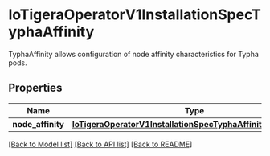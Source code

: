 # IoTigeraOperatorV1InstallationSpecTyphaAffinity

TyphaAffinity allows configuration of node affinity characteristics for Typha pods.
## Properties
Name | Type | Description | Notes
------------ | ------------- | ------------- | -------------
**node_affinity** | [**IoTigeraOperatorV1InstallationSpecTyphaAffinityNodeAffinity**](IoTigeraOperatorV1InstallationSpecTyphaAffinityNodeAffinity.md) |  | [optional] 

[[Back to Model list]](../README.md#documentation-for-models) [[Back to API list]](../README.md#documentation-for-api-endpoints) [[Back to README]](../README.md)


